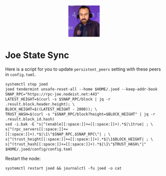 <p align="center">
  <img height="100" height="auto" src="https://raw.githubusercontent.com/Nodeist/Kurulumlar/main/logos/joe.png">
</p>


# Joe State Sync
Here is a script for you to update `persistent_peers` setting with these peers in `config.toml`.

```
systemctl stop joed
joed tendermint unsafe-reset-all --home $HOME/.joed --keep-addr-book
SNAP_RPC="https://rpc-joe.nodeist.net:443"
LATEST_HEIGHT=$(curl -s $SNAP_RPC/block | jq -r .result.block.header.height); \
BLOCK_HEIGHT=$((LATEST_HEIGHT - 2000)); \
TRUST_HASH=$(curl -s "$SNAP_RPC/block?height=$BLOCK_HEIGHT" | jq -r .result.block_id.hash)
sed -i.bak -E "s|^(enable[[:space:]]+=[[:space:]]+).*$|\1true| ; \
s|^(rpc_servers[[:space:]]+=[[:space:]]+).*$|\1\"$SNAP_RPC,$SNAP_RPC\"| ; \
s|^(trust_height[[:space:]]+=[[:space:]]+).*$|\1$BLOCK_HEIGHT| ; \
s|^(trust_hash[[:space:]]+=[[:space:]]+).*$|\1\"$TRUST_HASH\"|" $HOME/.joed/config/config.toml

```

Restart the node:
```
systemctl restart joed && journalctl -fu joed -o cat
```
